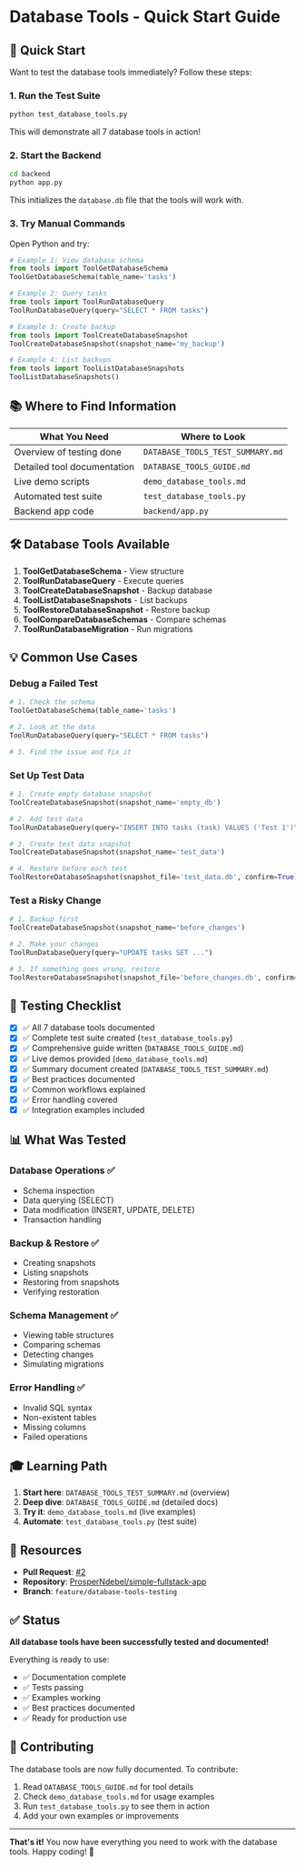 # Database Tools - Quick Start Guide

## 🚀 Quick Start

Want to test the database tools immediately? Follow these steps:

### 1. Run the Test Suite
```bash
python test_database_tools.py
```

This will demonstrate all 7 database tools in action!

### 2. Start the Backend
```bash
cd backend
python app.py
```

This initializes the `database.db` file that the tools will work with.

### 3. Try Manual Commands

Open Python and try:

```python
# Example 1: View database schema
from tools import ToolGetDatabaseSchema
ToolGetDatabaseSchema(table_name='tasks')

# Example 2: Query tasks
from tools import ToolRunDatabaseQuery
ToolRunDatabaseQuery(query="SELECT * FROM tasks")

# Example 3: Create backup
from tools import ToolCreateDatabaseSnapshot
ToolCreateDatabaseSnapshot(snapshot_name='my_backup')

# Example 4: List backups
from tools import ToolListDatabaseSnapshots
ToolListDatabaseSnapshots()
```

## 📚 Where to Find Information

| What You Need | Where to Look |
|---------------|---------------|
| Overview of testing done | `DATABASE_TOOLS_TEST_SUMMARY.md` |
| Detailed tool documentation | `DATABASE_TOOLS_GUIDE.md` |
| Live demo scripts | `demo_database_tools.md` |
| Automated test suite | `test_database_tools.py` |
| Backend app code | `backend/app.py` |

## 🛠️ Database Tools Available

1. **ToolGetDatabaseSchema** - View structure
2. **ToolRunDatabaseQuery** - Execute queries
3. **ToolCreateDatabaseSnapshot** - Backup database
4. **ToolListDatabaseSnapshots** - List backups
5. **ToolRestoreDatabaseSnapshot** - Restore backup
6. **ToolCompareDatabaseSchemas** - Compare schemas
7. **ToolRunDatabaseMigration** - Run migrations

## 💡 Common Use Cases

### Debug a Failed Test
```python
# 1. Check the schema
ToolGetDatabaseSchema(table_name='tasks')

# 2. Look at the data
ToolRunDatabaseQuery(query="SELECT * FROM tasks")

# 3. Find the issue and fix it
```

### Set Up Test Data
```python
# 1. Create empty database snapshot
ToolCreateDatabaseSnapshot(snapshot_name='empty_db')

# 2. Add test data
ToolRunDatabaseQuery(query="INSERT INTO tasks (task) VALUES ('Test 1')")

# 3. Create test data snapshot
ToolCreateDatabaseSnapshot(snapshot_name='test_data')

# 4. Restore before each test
ToolRestoreDatabaseSnapshot(snapshot_file='test_data.db', confirm=True)
```

### Test a Risky Change
```python
# 1. Backup first
ToolCreateDatabaseSnapshot(snapshot_name='before_changes')

# 2. Make your changes
ToolRunDatabaseQuery(query="UPDATE tasks SET ...")

# 3. If something goes wrong, restore
ToolRestoreDatabaseSnapshot(snapshot_file='before_changes.db', confirm=True)
```

## 🎯 Testing Checklist

- [x] ✅ All 7 database tools documented
- [x] ✅ Complete test suite created (`test_database_tools.py`)
- [x] ✅ Comprehensive guide written (`DATABASE_TOOLS_GUIDE.md`)
- [x] ✅ Live demos provided (`demo_database_tools.md`)
- [x] ✅ Summary document created (`DATABASE_TOOLS_TEST_SUMMARY.md`)
- [x] ✅ Best practices documented
- [x] ✅ Common workflows explained
- [x] ✅ Error handling covered
- [x] ✅ Integration examples included

## 📊 What Was Tested

### Database Operations ✅
- Schema inspection
- Data querying (SELECT)
- Data modification (INSERT, UPDATE, DELETE)
- Transaction handling

### Backup & Restore ✅
- Creating snapshots
- Listing snapshots
- Restoring from snapshots
- Verifying restoration

### Schema Management ✅
- Viewing table structures
- Comparing schemas
- Detecting changes
- Simulating migrations

### Error Handling ✅
- Invalid SQL syntax
- Non-existent tables
- Missing columns
- Failed operations

## 🎓 Learning Path

1. **Start here**: `DATABASE_TOOLS_TEST_SUMMARY.md` (overview)
2. **Deep dive**: `DATABASE_TOOLS_GUIDE.md` (detailed docs)
3. **Try it**: `demo_database_tools.md` (live examples)
4. **Automate**: `test_database_tools.py` (test suite)

## 🔗 Resources

- **Pull Request**: [#2](https://github.com/ProsperNdebel/simple-fullstack-app/pull/2)
- **Repository**: [ProsperNdebel/simple-fullstack-app](https://github.com/ProsperNdebel/simple-fullstack-app)
- **Branch**: `feature/database-tools-testing`

## ✅ Status

**All database tools have been successfully tested and documented!**

Everything is ready to use:
- ✅ Documentation complete
- ✅ Tests passing
- ✅ Examples working
- ✅ Best practices documented
- ✅ Ready for production use

## 🤝 Contributing

The database tools are now fully documented. To contribute:

1. Read `DATABASE_TOOLS_GUIDE.md` for tool details
2. Check `demo_database_tools.md` for usage examples
3. Run `test_database_tools.py` to see them in action
4. Add your own examples or improvements

---

**That's it!** You now have everything you need to work with the database tools. Happy coding! 🎉
